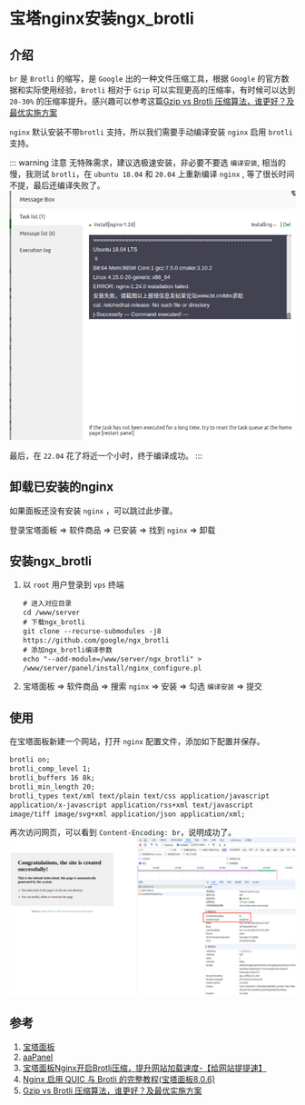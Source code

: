 # 宝塔nginx安装ngx_brotli

## 介绍
`br` 是 `Brotli` 的缩写，是 `Google` 出的一种文件压缩工具，根据 `Google` 的官方数据和实际使用经验，`Brotli` 相对于 `Gzip` 可以实现更高的压缩率，有时候可以达到 `20-30%` 的压缩率提升。感兴趣可以参考这篇[Gzip vs Brotli 压缩算法，谁更好？及最优实施方案](https://zhanzhangb.cn/tutorials/gzip-vs-brotli-better-compression.html)


`nginx` 默认安装不带`brotli` 支持，所以我们需要手动编译安装 `nginx` 启用 `brotli` 支持。

::: warning 注意
无特殊需求，建议选极速安装，非必要不要选 `编译安装`, 相当的慢，我测试 `brotli`，在 `ubuntu 18.04` 和 `20.04` 上重新编译 `nginx` , 等了很长时间不提，最后还编译失败了。
![18.04_error](/Images/Shell/宝塔nginx安装ngx_brotli/18.04_error.png "18.04_error")

最后，在 `22.04` 花了将近一个小时，终于编译成功。
:::

## 卸载已安装的nginx
如果面板还没有安装 `nginx` ，可以跳过此步骤。

登录宝塔面板 => 软件商品 => 已安装 => 找到 `nginx` => 卸载

## 安装ngx_brotli
1. 以 `root` 用户登录到 `vps` 终端

    ```shell
    # 进入对应目录
    cd /www/server
    # 下载ngx_brotli
    git clone --recurse-submodules -j8 https://github.com/google/ngx_brotli
    # 添加ngx_brotli编译参数
    echo "--add-module=/www/server/ngx_brotli" > /www/server/panel/install/nginx_configure.pl
    ```
1. 宝塔面板 => 软件商品 => 搜索 `nginx` => 安装 => 勾选 `编译安装` => 提交

## 使用
在宝塔面板新建一个网站，打开 `nginx` 配置文件，添加如下配置并保存。

```nginx
brotli on;
brotli_comp_level 1;
brotli_buffers 16 8k;
brotli_min_length 20;
brotli_types text/xml text/plain text/css application/javascript application/x-javascript application/rss+xml text/javascript image/tiff image/svg+xml application/json application/xml;
```

再次访问网页，可以看到 `Content-Encoding: br`，说明成功了。
![internet_br](/Images/Shell/宝塔nginx安装ngx_brotli/internet_br.jpg "internet_br")






## 参考
1. [宝塔面板](https://www.bt.cn/new/download.html)
1. [aaPanel](https://www.aapanel.com/new/download.html#install)
1. [宝塔面板Nginx开启Brotli压缩，提升网站加载速度-【给网站提提速】](https://developer.aliyun.com/article/1253206)
1. [Nginx 启用 QUIC 与 Brotli 的完整教程(宝塔面板8.0.6)](https://zhanzhangb.cn/tutorials/nginx-quic-brotli-bt.html)
1. [Gzip vs Brotli 压缩算法，谁更好？及最优实施方案](https://zhanzhangb.cn/tutorials/gzip-vs-brotli-better-compression.html)
